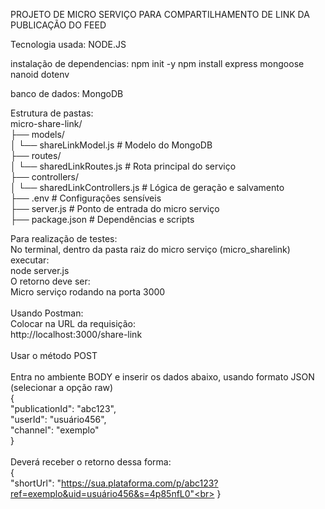 PROJETO DE MICRO SERVIÇO PARA COMPARTILHAMENTO DE LINK DA PUBLICAÇÃO DO FEED

Tecnologia usada: NODE.JS

instalação de dependencias:
npm init -y
npm install express mongoose nanoid dotenv


banco de dados: MongoDB


Estrutura de pastas:<br>
micro-share-link/<br>
├── models/<br>
│   └── shareLinkModel.js         # Modelo do MongoDB<br>
├── routes/<br>
│   └── sharedLinkRoutes.js          # Rota principal do serviço<br>
├── controllers/<br>
│   └── sharedLinkControllers.js # Lógica de geração e salvamento<br>
├── .env                      # Configurações sensíveis<br>
├── server.js                 # Ponto de entrada do micro serviço<br>
├── package.json              # Dependências e scripts<br>

Para realização de testes:<br>
No terminal, dentro da pasta raiz do micro serviço (micro_sharelink) executar:<br>
node server.js<br>
O retorno deve ser:<br>
Micro serviço rodando na porta 3000<br>
<br>
Usando Postman:<br>
Colocar na URL da requisição:<br>
http://localhost:3000/share-link<br>
<br>
Usar o método POST<br>
<br>
Entra no ambiente BODY e inserir os dados abaixo, usando formato JSON (selecionar a opção raw)<br>
{<br>
  "publicationId": "abc123",<br>
  "userId": "usuário456",<br>
  "channel": "exemplo"<br>
}<br>
<br>
Deverá receber o retorno dessa forma:<br>
{<br>
    "shortUrl": "https://sua.plataforma.com/p/abc123?ref=exemplo&uid=usuário456&s=4p85nfL0"<br>
}<br>


